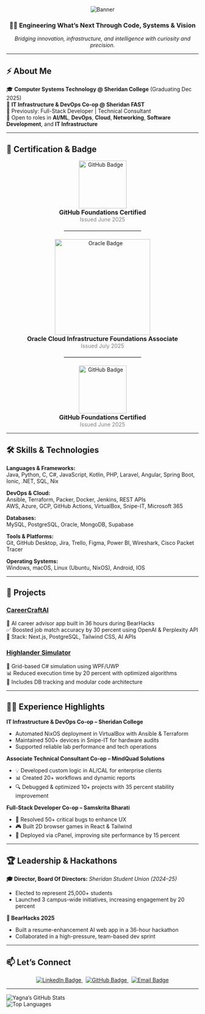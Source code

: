 <div align="center">

![Banner](https://capsule-render.vercel.app/api?type=waving&color=0:f12711,100:f5af19&height=200&section=header&text=Yagna%20Patel&fontSize=42&fontColor=ffffff&animation=fadeIn)

### 👨‍💻 Engineering What’s Next Through Code, Systems & Vision

_Bridging innovation, infrastructure, and intelligence with curiosity and precision._

</div>

---

## ⚡ About Me

🎓 **Computer Systems Technology @ Sheridan College** (Graduating Dec 2025)  
💼 **IT Infrastructure & DevOps Co-op @ Sheridan FAST**  
🔁 Previously: Full-Stack Developer | Technical Consultant  
🌱 Open to roles in **AI/ML**, **DevOps**, **Cloud**, **Networking**, **Software Development**, and **IT Infrastructure**

---

## 🧠 Certification & Badge

<div align="center">

<!-- GitHub Foundations Badge -->
<a href="https://www.credly.com/go/I1QNqRL37lAvpXr4BG0Jtw" target="_blank">
  <img src="https://github.blog/wp-content/uploads/2024/11/github-foundations-certification.png?w=1024&resize=1024%2C1024" width="125" alt="GitHub Badge"/>
</a>
<br/>
<strong style="font-size: 16px;">GitHub Foundations Certified</strong><br/>
<span style="color: gray;">Issued June 2025</span>

<hr width="40%" style="margin: 20px auto; border: 1px solid #e0e0e0;" />

<!-- Oracle OCI Foundations Associate -->
<a href="https://catalog-education.oracle.com/pls/certview/sharebadge?id=D129519F5F0E59DAB0C3A40A51151CD65E85E25306E0343C2B418F7C95F2777D" target="_blank">
  <img src="https://brm-workforce.oracle.com/pdf/certview/images/OCI25FNDCFAV1.png" width="250" alt="Oracle Badge"/>
</a>
<br/>
<strong style="font-size: 16px;">Oracle Cloud Infrastructure Foundations Associate</strong><br/>
<span style="color: gray;">Issued July 2025</span>

<hr width="40%" style="margin: 20px auto; border: 1px solid #e0e0e0;" />

<!-- GitHub Foundations Badge -->
<a href="https://www.credly.com/go/I1QNqRL37lAvpXr4BG0Jtw" target="_blank">
  <img src="https://github.blog/wp-content/uploads/2024/11/github-foundations-certification.png?w=1024&resize=1024%2C1024" width="125" alt="GitHub Badge"/>
</a>
<br/>
<strong style="font-size: 16px;">GitHub Foundations Certified</strong><br/>
<span style="color: gray;">Issued June 2025</span>

</div>


---

## 🛠️ Skills & Technologies

**Languages & Frameworks:**  
Java, Python, C, C#, JavaScript, Kotlin, PHP, Laravel, Angular, Spring Boot, Ionic, .NET, SQL, Nix

**DevOps & Cloud:**  
Ansible, Terraform, Packer, Docker, Jenkins, REST APIs  
AWS, Azure, GCP, GitHub Actions, VirtualBox, Snipe-IT, Microsoft 365

**Databases:**  
MySQL, PostgreSQL, Oracle, MongoDB, Supabase

**Tools & Platforms:**  
Git, GitHub Desktop, Jira, Trello, Figma, Power BI, Wireshark, Cisco Packet Tracer

**Operating Systems:**  
Windows, macOS, Linux (Ubuntu, NixOS), Android, IOS

---

## 🚀 Projects

### [CareerCraftAI](https://github.com/Yagna3903/Hackathon-Bearhacks)  
🧠 AI career advisor app built in 36 hours during BearHacks  
✅ Boosted job match accuracy by 30 percent using OpenAI & Perplexity API  
🔧 Stack: Next.js, PostgreSQL, Tailwind CSS, AI APIs

### [Highlander Simulator](https://github.com/Yagna3903/Highlander-Simulator)  
🔹 Grid-based C# simulation using WPF/UWP  
📊 Reduced execution time by 20 percent with optimized algorithms  
📁 Includes DB tracking and modular code architecture

---

## 🧑‍💼 Experience Highlights

**IT Infrastructure & DevOps Co-op – Sheridan College**  
- Automated NixOS deployment in VirtualBox with Ansible & Terraform  
- Maintained 500+ devices in Snipe-IT for hardware audits  
- Supported reliable lab performance and tech operations

**Associate Technical Consultant Co-op – MindQuad Solutions**  
- 💡 Developed custom logic in AL/CAL for enterprise clients  
- 📊 Created 20+ workflows and dynamic reports  
- 🔍 Debugged & optimized 10+ projects with 35 percent stability improvement

**Full-Stack Developer Co-op – Samskrita Bharati**  
- 🐞 Resolved 50+ critical bugs to enhance UX  
- 🎮 Built 2D browser games in React & Tailwind  
- 🚀 Deployed via cPanel, improving site performance by 15 percent

---

## 🏆 Leadership & Hackathons

**🎓 Director, Board Of Directors:** <i>Sheridan Student Union (2024–25)</i>
- Elected to represent 25,000+ students  
- Launched 3 campus-wide initiatives, increasing engagement by 20 percent

**🏑 BearHacks 2025**  
- Built a resume-enhancement AI web app in a 36-hour hackathon  
- Collaborated in a high-pressure, team-based dev sprint

---

## 📫 Let’s Connect

<div align="center">

<a href="https://linkedin.com/in/yagna--patel">
  <img src="https://img.shields.io/badge/LinkedIn-Yagna--Patel-blue?style=for-the-badge&logo=linkedin" alt="LinkedIn Badge" />
</a>
&nbsp;
<a href="https://github.com/Yagna3903">
  <img src="https://img.shields.io/badge/GitHub-Yagna3903-lightgrey?style=for-the-badge&logo=github" alt="GitHub Badge" />
</a>
&nbsp;
<a href="mailto:yagna.pattel@gmail.com">
  <img src="https://img.shields.io/badge/Email-yagna.pattel@gmail.com-critical?style=for-the-badge&logo=gmail" alt="Email Badge" />
</a>

</div>

---

![Yagna’s GitHub Stats](https://github-readme-stats.vercel.app/api?username=Yagna3903&show_icons=true&theme=tokyonight)  
![Top Languages](https://github-readme-stats.vercel.app/api/top-langs/?username=Yagna3903&layout=compact&theme=tokyonight)
